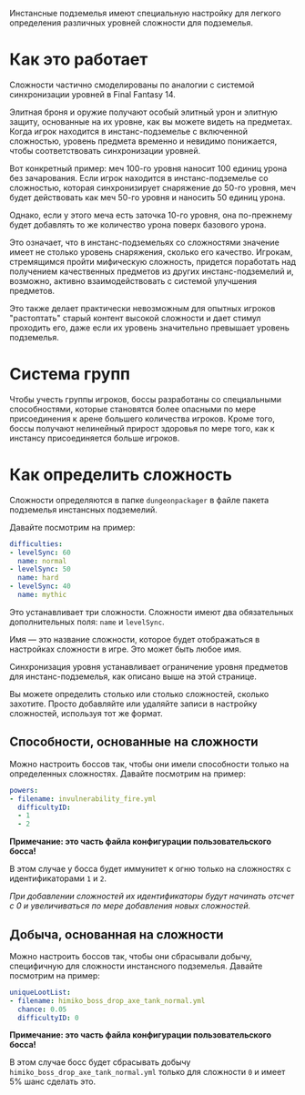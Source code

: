 Инстансные подземелья имеют специальную настройку для легкого определения различных уровней сложности для подземелья.

# Как это работает

Сложности частично смоделированы по аналогии с системой синхронизации уровней в Final Fantasy 14.

Элитная броня и оружие получают особый элитный урон и элитную защиту, основанные на их уровне, как вы можете видеть на предметах. Когда игрок находится в инстанс-подземелье с включенной сложностью, уровень предмета временно и невидимо понижается, чтобы соответствовать синхронизации уровней.

Вот конкретный пример: меч 100-го уровня наносит 100 единиц урона без зачарования. Если игрок находится в инстанс-подземелье со сложностью, которая синхронизирует снаряжение до 50-го уровня, меч будет действовать как меч 50-го уровня и наносить 50 единиц урона.

Однако, если у этого меча есть заточка 10-го уровня, она по-прежнему будет добавлять то же количество урона поверх базового урона.

Это означает, что в инстанс-подземельях со сложностями значение имеет не столько уровень снаряжения, сколько его качество. Игрокам, стремящимся пройти мифическую сложность, придется поработать над получением качественных предметов из других инстанс-подземелий и, возможно, активно взаимодействовать с системой улучшения предметов.

Это также делает практически невозможным для опытных игроков "растоптать" старый контент высокой сложности и дает стимул проходить его, даже если их уровень значительно превышает уровень подземелья.

# Система групп

Чтобы учесть группы игроков, боссы разработаны со специальными способностями, которые становятся более опасными по мере присоединения к арене большего количества игроков. Кроме того, боссы получают нелинейный прирост здоровья по мере того, как к инстансу присоединяется больше игроков.

# Как определить сложность

Сложности определяются в папке `dungeonpackager` в файле пакета подземелья инстансных подземелий.

Давайте посмотрим на пример:

```yml
difficulties:
- levelSync: 60
  name: normal
- levelSync: 50
  name: hard
- levelSync: 40
  name: mythic
```

Это устанавливает три сложности. Сложности имеют два обязательных дополнительных поля: `name` и `levelSync`.

Имя — это название сложности, которое будет отображаться в настройках сложности в игре. Это может быть любое имя.

Синхронизация уровня устанавливает ограничение уровня предметов для инстанс-подземелья, как описано выше на этой странице.

Вы можете определить столько или столько сложностей, сколько захотите. Просто добавляйте или удаляйте записи в настройку сложностей, используя тот же формат.

## Способности, основанные на сложности

Можно настроить боссов так, чтобы они имели способности только на определенных сложностях. Давайте посмотрим на пример:

```yml
powers:
- filename: invulnerability_fire.yml
  difficultyID:
  - 1
  - 2
```

**Примечание: это часть файла конфигурации пользовательского босса!**

В этом случае у босса будет иммунитет к огню только на сложностях с идентификаторами `1` и `2`.

*При добавлении сложностей их идентификаторы будут начинать отсчет с 0 и увеличиваться по мере добавления новых сложностей.*

## Добыча, основанная на сложности

Можно настроить боссов так, чтобы они сбрасывали добычу, специфичную для сложности инстансного подземелья. Давайте посмотрим на пример:

```yml
uniqueLootList:
- filename: himiko_boss_drop_axe_tank_normal.yml
  chance: 0.05
  difficultyID: 0
```

**Примечание: это часть файла конфигурации пользовательского босса!**

В этом случае босс будет сбрасывать добычу `himiko_boss_drop_axe_tank_normal.yml` только для сложности `0` и имеет 5% шанс сделать это.
